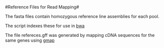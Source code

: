 #Reference Files for Read Mapping#

The fasta files contain homozygous reference line assemblies for each pool.

The script indexes these for use in [bwa ](http://bio-bwa.sourceforge.net/bwa.shtml)

The file refereces.gff was generated by mapping cDNA sequences for the same genes using [gmap](http://research-pub.gene.com/gmap/)
